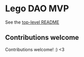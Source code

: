 # Lego DAO MVP

See the [top-level README](../../README.md)
## Contributions welcome

Contributions welcome! :) <3
